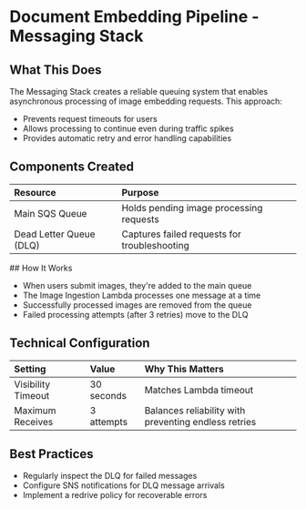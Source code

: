 # Document Embedding Pipeline - Messaging Stack

## What This Does

The Messaging Stack creates a reliable queuing system that enables asynchronous processing of image embedding requests. This approach:

- Prevents request timeouts for users
- Allows processing to continue even during traffic spikes
- Provides automatic retry and error handling capabilities

## Components Created

| Resource                | Purpose                                      |
| :---------------------- | :------------------------------------------- |
| Main SQS Queue          | Holds pending image processing requests      |
| Dead Letter Queue (DLQ) | Captures failed requests for troubleshooting |

## How It Works

- When users submit images, they're added to the main queue
- The Image Ingestion Lambda processes one message at a time
- Successfully processed images are removed from the queue
- Failed processing attempts (after 3 retries) move to the DLQ

## Technical Configuration

| Setting            | Value      | Why This Matters                                     |
| :----------------- | :--------- | :--------------------------------------------------- |
| Visibility Timeout | 30 seconds | Matches Lambda timeout                               |
| Maximum Receives   | 3 attempts | Balances reliability with preventing endless retries |

## Best Practices

- Regularly inspect the DLQ for failed messages
- Configure SNS notifications for DLQ message arrivals
- Implement a redrive policy for recoverable errors
